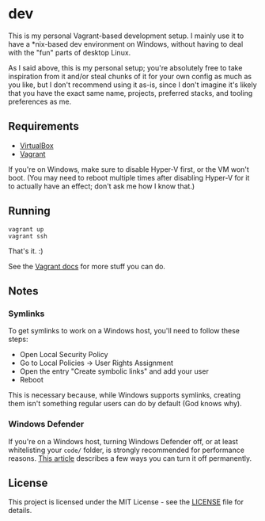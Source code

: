 # dev

This is my personal Vagrant-based development setup. I mainly use it to have a \*nix-based dev environment on Windows, without having to deal with the "fun" parts of desktop Linux.

As I said above, this is my personal setup; you're absolutely free to take inspiration from it and/or steal chunks of it for your own config as much as you like, but I don't recommend using it as-is, since I don't imagine it's likely that you have the exact same name, projects, preferred stacks, and tooling preferences as me.

## Requirements

- [VirtualBox](https://www.virtualbox.org/)
- [Vagrant](https://www.vagrantup.com/)

If you're on Windows, make sure to disable Hyper-V first, or the VM won't boot. (You may need to reboot multiple times after disabling Hyper-V for it to actually have an effect; don't ask me how I know that.)

## Running

```
vagrant up
vagrant ssh
```

That's it. :)

See the [Vagrant docs](https://www.vagrantup.com/docs/index.html) for more stuff you can do.

## Notes

### Symlinks

To get symlinks to work on a Windows host, you'll need to follow these steps:

- Open Local Security Policy
- Go to Local Policies -> User Rights Assignment
- Open the entry "Create symbolic links" and add your user
- Reboot

This is necessary because, while Windows supports symlinks, creating them isn't something regular users can do by default (God knows why).

### Windows Defender

If you're on a Windows host, turning Windows Defender off, or at least whitelisting your `code/` folder, is strongly recommended for performance reasons. [This article](https://www.windowscentral.com/how-permanently-disable-windows-defender-windows-10) describes a few ways you can turn it off permanently.

## License

This project is licensed under the MIT License - see the [LICENSE](LICENSE)
file for details.
